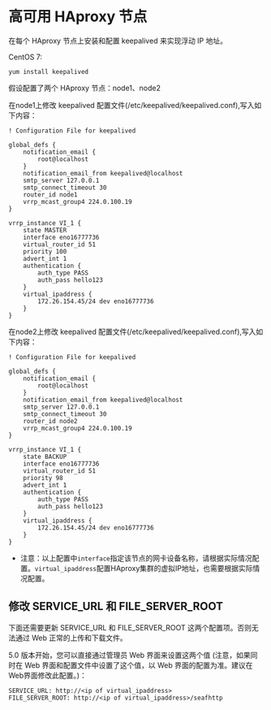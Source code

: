 # 高可用 HAproxy 节点
在每个 HAproxy 节点上安装和配置 keepalived 来实现浮动 IP 地址。

CentOS 7:
```
yum install keepalived
```

假设配置了两个 HAproxy 节点：node1、node2

在node1上修改 keepalived 配置文件(/etc/keepalived/keepalived.conf),写入如下内容：

```
! Configuration File for keepalived

global_defs {
	notification_email {
		root@localhost
	}
	notification_email_from keepalived@localhost
	smtp_server 127.0.0.1
	smtp_connect_timeout 30
	router_id node1
	vrrp_mcast_group4 224.0.100.19
}

vrrp_instance VI_1 {
    state MASTER
    interface eno16777736
    virtual_router_id 51
    priority 100
    advert_int 1
    authentication {
        auth_type PASS
        auth_pass hello123
    }
    virtual_ipaddress {
        172.26.154.45/24 dev eno16777736
    }
}
```

在node2上修改 keepalived 配置文件(/etc/keepalived/keepalived.conf),写入如下内容：

```
! Configuration File for keepalived

global_defs {
	notification_email {
		root@localhost
	}
	notification_email_from keepalived@localhost
	smtp_server 127.0.0.1
	smtp_connect_timeout 30
	router_id node2
	vrrp_mcast_group4 224.0.100.19
}

vrrp_instance VI_1 {
    state BACKUP
    interface eno16777736
    virtual_router_id 51
    priority 98
    advert_int 1
    authentication {
        auth_type PASS
        auth_pass hello123
    }
    virtual_ipaddress {
        172.26.154.45/24 dev eno16777736
    }
}
```

 * 注意：以上配置中`interface`指定该节点的网卡设备名称，请根据实际情况配置。`virtual_ipaddress`配置HAproxy集群的虚拟IP地址，也需要根据实际情况配置。

## 修改 SERVICE_URL 和 FILE_SERVER_ROOT

下面还需要更新 SERVICE_URL 和 FILE_SERVER_ROOT 这两个配置项。否则无法通过 Web 正常的上传和下载文件。

5.0 版本开始，您可以直接通过管理员 Web 界面来设置这两个值 (注意，如果同时在 Web 界面和配置文件中设置了这个值，以 Web 界面的配置为准。建议在Web界面修改此配置。)：
```
SERVICE_URL: http://<ip of virtual_ipaddress>
FILE_SERVER_ROOT: http://<ip of virtual_ipaddress>/seafhttp
```
